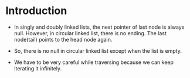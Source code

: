 # Introduction

- In singly and doubly linked lists, the next pointer of last node is always null. However, in circular linked list, there is no ending. The last node(tail) points to the head node again.

- So, there is no null in circular linked list except when the list is empty.

- We have to be very careful while traversing because we can keep iterating it infinitely.
